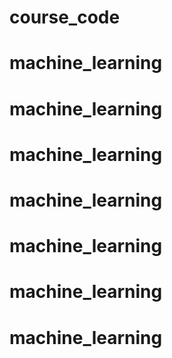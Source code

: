 # course_code
# machine_learning
# machine_learning
# machine_learning
# machine_learning
# machine_learning
# machine_learning
# machine_learning
